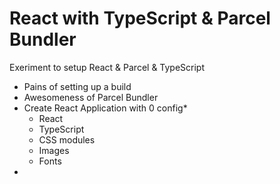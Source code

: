 # React with TypeScript &amp; Parcel Bundler
Exeriment to setup React &amp; Parcel &amp; TypeScript

* Pains of setting up a build
* Awesomeness of Parcel Bundler
* Create React Application with 0 config*
    * React
    * TypeScript
    * CSS modules
    * Images
    * Fonts
* 
